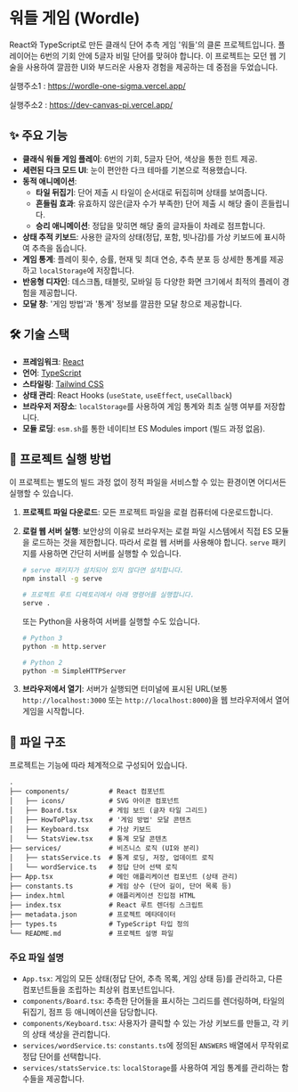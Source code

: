# 워들 게임 (Wordle)

React와 TypeScript로 만든 클래식 단어 추측 게임 '워들'의 클론 프로젝트입니다. 플레이어는 6번의 기회 안에 5글자 비밀 단어를 맞혀야 합니다. 이 프로젝트는 모던 웹 기술을 사용하여 깔끔한 UI와 부드러운 사용자 경험을 제공하는 데 중점을 두었습니다.

실행주소1 : https://wordle-one-sigma.vercel.app/

실행주소2 : https://dev-canvas-pi.vercel.app/

## ✨ 주요 기능

- **클래식 워들 게임 플레이**: 6번의 기회, 5글자 단어, 색상을 통한 힌트 제공.
- **세련된 다크 모드 UI**: 눈이 편안한 다크 테마를 기본으로 적용했습니다.
- **동적 애니메이션**:
  - **타일 뒤집기**: 단어 제출 시 타일이 순서대로 뒤집히며 상태를 보여줍니다.
  - **흔들림 효과**: 유효하지 않은(글자 수가 부족한) 단어 제출 시 해당 줄이 흔들립니다.
  - **승리 애니메이션**: 정답을 맞히면 해당 줄의 글자들이 차례로 점프합니다.
- **상태 추적 키보드**: 사용한 글자의 상태(정답, 포함, 빗나감)를 가상 키보드에 표시하여 추측을 돕습니다.
- **게임 통계**: 플레이 횟수, 승률, 현재 및 최대 연승, 추측 분포 등 상세한 통계를 제공하고 `localStorage`에 저장합니다.
- **반응형 디자인**: 데스크톱, 태블릿, 모바일 등 다양한 화면 크기에서 최적의 플레이 경험을 제공합니다.
- **모달 창**: '게임 방법'과 '통계' 정보를 깔끔한 모달 창으로 제공합니다.

## 🛠️ 기술 스택

- **프레임워크**: [React](https://react.dev/)
- **언어**: [TypeScript](https://www.typescriptlang.org/)
- **스타일링**: [Tailwind CSS](https://tailwindcss.com/)
- **상태 관리**: React Hooks (`useState`, `useEffect`, `useCallback`)
- **브라우저 저장소**: `localStorage`를 사용하여 게임 통계와 최초 실행 여부를 저장합니다.
- **모듈 로딩**: `esm.sh`를 통한 네이티브 ES Modules import (빌드 과정 없음).

## 🚀 프로젝트 실행 방법

이 프로젝트는 별도의 빌드 과정 없이 정적 파일을 서비스할 수 있는 환경이면 어디서든 실행할 수 있습니다.

1.  **프로젝트 파일 다운로드**:
    모든 프로젝트 파일을 로컬 컴퓨터에 다운로드합니다.

2.  **로컬 웹 서버 실행**:
    보안상의 이유로 브라우저는 로컬 파일 시스템에서 직접 ES 모듈을 로드하는 것을 제한합니다. 따라서 로컬 웹 서버를 사용해야 합니다. `serve` 패키지를 사용하면 간단히 서버를 실행할 수 있습니다.

    ```bash
    # serve 패키지가 설치되어 있지 않다면 설치합니다.
    npm install -g serve

    # 프로젝트 루트 디렉토리에서 아래 명령어를 실행합니다.
    serve .
    ```

    또는 Python을 사용하여 서버를 실행할 수도 있습니다.
    ```bash
    # Python 3
    python -m http.server

    # Python 2
    python -m SimpleHTTPServer
    ```

3.  **브라우저에서 열기**:
    서버가 실행되면 터미널에 표시된 URL(보통 `http://localhost:3000` 또는 `http://localhost:8000`)을 웹 브라우저에서 열어 게임을 시작합니다.

## 📁 파일 구조

프로젝트는 기능에 따라 체계적으로 구성되어 있습니다.

```
.
├── components/          # React 컴포넌트
│   ├── icons/           # SVG 아이콘 컴포넌트
│   ├── Board.tsx        # 게임 보드 (글자 타일 그리드)
│   ├── HowToPlay.tsx    # '게임 방법' 모달 콘텐츠
│   ├── Keyboard.tsx     # 가상 키보드
│   └── StatsView.tsx    # 통계 모달 콘텐츠
├── services/            # 비즈니스 로직 (UI와 분리)
│   ├── statsService.ts  # 통계 로딩, 저장, 업데이트 로직
│   └── wordService.ts   # 정답 단어 선택 로직
├── App.tsx              # 메인 애플리케이션 컴포넌트 (상태 관리)
├── constants.ts         # 게임 상수 (단어 길이, 단어 목록 등)
├── index.html           # 애플리케이션 진입점 HTML
├── index.tsx            # React 루트 렌더링 스크립트
├── metadata.json        # 프로젝트 메타데이터
├── types.ts             # TypeScript 타입 정의
└── README.md            # 프로젝트 설명 파일
```

### 주요 파일 설명

-   `App.tsx`: 게임의 모든 상태(정답 단어, 추측 목록, 게임 상태 등)를 관리하고, 다른 컴포넌트들을 조립하는 최상위 컴포넌트입니다.
-   `components/Board.tsx`: 추측한 단어들을 표시하는 그리드를 렌더링하며, 타일의 뒤집기, 점프 등 애니메이션을 담당합니다.
-   `components/Keyboard.tsx`: 사용자가 클릭할 수 있는 가상 키보드를 만들고, 각 키의 상태 색상을 관리합니다.
-   `services/wordService.ts`: `constants.ts`에 정의된 `ANSWERS` 배열에서 무작위로 정답 단어를 선택합니다.
-   `services/statsService.ts`: `localStorage`를 사용하여 게임 통계를 관리하는 함수들을 제공합니다.
